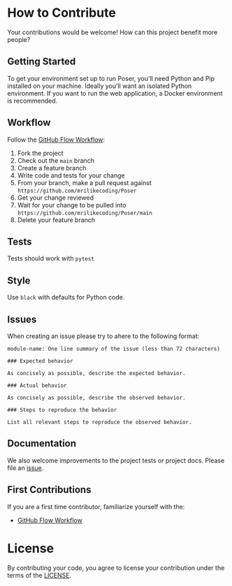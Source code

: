 # How to Contribute

Your contributions would be welcome! How can this project benefit more people?

## Getting Started

To get your environment set up to run Poser, you'll need Python and Pip installed on your machine. Ideally you'll want an isolated Python environment. If you want to run the web application, a Docker environment is recommended.

## Workflow

Follow the [GitHub Flow Workflow](https://guides.github.com/introduction/flow/):

1.  Fork the project
1.  Check out the `main` branch
1.  Create a feature branch
1.  Write code and tests for your change
1.  From your branch, make a pull request against `https://github.com/mrilikecoding/Poser`
1.  Get your change reviewed
1.  Wait for your change to be pulled into `https://github.com/mrilikecoding/Poser/main`
1.  Delete your feature branch

## Tests

Tests should work with `pytest`

## Style

Use `black` with defaults for Python code.

## Issues

When creating an issue please try to ahere to the following format:

    module-name: One line summary of the issue (less than 72 characters)

    ### Expected behavior

    As concisely as possible, describe the expected behavior.

    ### Actual behavior

    As concisely as possible, describe the observed behavior.

    ### Steps to reproduce the behavior

    List all relevant steps to reproduce the observed behavior.

## Documentation

We also welcome improvements to the project tests or project
docs. Please file an [issue](https://github.com/mrilikecoding/Poser/issues/new).

## First Contributions

If you are a first time contributor, familiarize yourself with the:
* [GitHub Flow Workflow](https://guides.github.com/introduction/flow/)

# License

By contributing your code, you agree to license your contribution under the
terms of the [LICENSE](https://github.com/mrilikecoding/Poser/blob/main/LICENSE).
